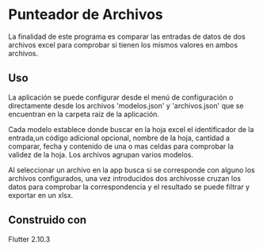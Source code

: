 # Punteador de Archivos

La finalidad de este programa es comparar las entradas de datos de dos archivos excel
para comprobar si tienen los mismos valores en ambos archivos.

## Uso

La aplicación se puede configurar desde el menú de configuración o directamente 
desde los archivos 'modelos.json' y 'archivos.json' que se encuentran en la carpeta 
raiz de la aplicación.

Cada modelo establece donde buscar en la hoja excel el identificador de la entrada,un código
adicional opcional, nombre de la hoja, cantidad a comparar, fecha y contenido de una o mas celdas 
para comprobar la validez de la hoja. Los archivos agrupan varios modelos.

Al seleccionar un archivo en la app busca si se corresponde con alguno los archivos configurados, 
una vez introducidos dos archivosse cruzan los datos para comprobar la correspondencia y el resultado 
se puede filtrar y exportar en un xlsx.

## Construido con 

Flutter 2.10.3

